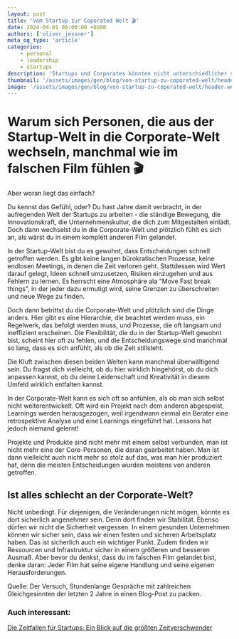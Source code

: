 ```yaml
---
layout: post
title: 'Vom Startup zur Coporated Welt 🎬'
date: 2024-04-01 00:00:00 +0200
authors: ['oliver_jessner']
meta_og_type: 'article'
categories:
    - personal
    - leadership
    - startups
description: 'Startups und Corporates könnten nicht unterschiedlicher sein - wie Tag und Nacht. Doch trotz der Gegensätze finden beide Welten ihre passenden Menschen. In diesem Artikel möchte ich jedoch ein Thema ansprechen, das mir besonders am Herzen liegt.'
thumbnail: '/assets/images/gen/blog/von-startup-zu-coporated-welt/header_thumbnail.webp'
image: '/assets/images/gen/blog/von-startup-zu-coporated-welt/header.webp'
---
```


# Warum sich Personen, die aus der Startup-Welt in die Corporate-Welt wechseln, manchmal wie im falschen Film fühlen 🎬

Aber woran liegt das einfach?

Du kennst das Gefühl, oder? Du hast Jahre damit verbracht, in der aufregenden Welt der Startups zu arbeiten - die ständige Bewegung, die Innovationskraft, die Unternehmenskultur, die dich zum Mitgestalten einlädt. Doch dann wechselst du in die Corporate-Welt und plötzlich fühlt es sich an, als wärst du in einem komplett anderen Film gelandet.

In der Startup-Welt bist du es gewohnt, dass Entscheidungen schnell getroffen werden. Es gibt keine langen bürokratischen Prozesse, keine endlosen Meetings, in denen die Zeit verloren geht. Stattdessen wird Wert darauf gelegt, Ideen schnell umzusetzen, Risiken einzugehen und aus Fehlern zu lernen. Es herrscht eine Atmosphäre ala "Move Fast break things", in der jeder dazu ermutigt wird, seine Grenzen zu überschreiten und neue Wege zu finden.

Doch dann betrittst du die Corporate-Welt und plötzlich sind die Dinge anders. Hier gibt es eine Hierarchie, die beachtet werden muss, ein Regelwerk, das befolgt werden muss, und Prozesse, die oft langsam und ineffizient erscheinen. Die Flexibilität, die du in der Startup-Welt gewohnt bist, scheint hier oft zu fehlen, und die Entscheidungswege sind manchmal so lang, dass es sich anfühlt, als ob die Zeit stillsteht.

Die Kluft zwischen diesen beiden Welten kann manchmal überwältigend sein. Du fragst dich vielleicht, ob du hier wirklich hingehörst, ob du dich anpassen kannst, ob du deine Leidenschaft und Kreativität in diesem Umfeld wirklich entfalten kannst.

In der Corporate-Welt kann es sich oft so anfühlen, als ob man sich selbst nicht weiterentwickelt. Oft wird ein Projekt nach dem anderen abgespeist, Learnings werden herausgezogen, weil irgendwann einmal ein Berater eine retrospektive Analyse und eine Learnings eingeführt hat. Lessons hat jedoch niemand gelernt!

Projekte und Produkte sind nicht mehr mit einem selbst verbunden, man ist nicht mehr eine der Core-Personen, die daran gearbeitet haben. Man ist dann vielleicht auch nicht mehr so stolz auf das, was man hier produziert hat, denn die meisten Entscheidungen wurden meistens von anderen getroffen.

## Ist alles schlecht an der Corporate-Welt?

Nicht unbedingt. Für diejenigen, die Veränderungen nicht mögen, könnte es dort sicherlich angenehmer sein. Denn dort finden wir Stabilität. Ebenso dürfen wir nicht die Sicherheit vergessen. In einem gesunden Unternehmen können wir sicher sein, dass wir einen festen und sicheren Arbeitsplatz haben. Das ist sicherlich auch ein wichtiger Punkt. Zudem finden wir Ressourcen und Infrastruktur sicher in einem größeren und besseren Ausmaß. Aber bevor du denkst, dass du im falschen Film gelandet bist, denke daran: Jeder Film hat seine eigene Handlung und seine eigenen Herausforderungen.

Quelle: Der Versuch, Stundenlange Gespräche mit zahlreichen Gleichgesinnten der letzten 2 Jahre in einen Blog-Post zu packen.

### Auch interessant:

[Die Zeitfallen für Startups: Ein Blick auf die größten Zeitverschwender](/blog/2024-04-03-zeitverschwender-bei-startups/)
